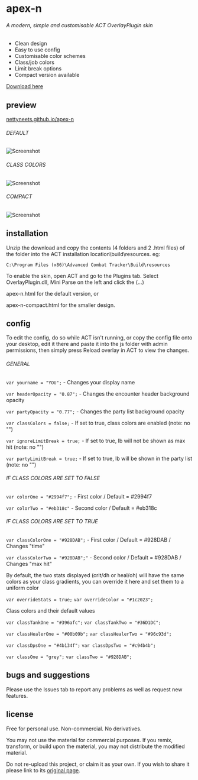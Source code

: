 # apex-n
###### A modern, simple and customisable ACT OverlayPlugin skin
- Clean design
- Easy to use config
- Customisable color schemes
- Class/job colors
- Limit break options
- Compact version available

[Download here](https://github.com/nettyneets/apex-n/releases)

## preview
[nettyneets.github.io/apex-n](https://nettyneets.github.io/apex-n/)

###### DEFAULT
![Screenshot](https://nettyneets.github.io/apex-n/images/preview.png)
###### CLASS COLORS
![Screenshot](https://nettyneets.github.io/apex-n/images/classcolors.png)
###### COMPACT
![Screenshot](https://nettyneets.github.io/apex-n/images/compact.png)

## installation

Unzip the download and copy the contents (4 folders and 2 .html files) of the folder into the ACT installation location\build\resources. eg:
```
C:\Program Files (x86)\Advanced Combat Tracker\Build\resources
```
To enable the skin, open ACT and go to the Plugins tab. Select OverlayPlugin.dll, Mini Parse on the left and click the (...) 

apex-n.html for the default version, or

apex-n-compact.html for the smaller design.

## config 

To edit the config, do so while ACT isn't running, or copy the config file onto your desktop, edit it there and paste it into the js folder with admin permissions, then simply press Reload overlay in ACT to view the changes.

###### GENERAL

`var yourname = "YOU";` - Changes your display name

`var headerOpacity = "0.87";` - Changes the encounter header background opacity

`var partyOpacity = "0.77";` - Changes the party list background opacity

`var classColors = false;` - If set to true, class colors are enabled (note: no "")

`var ignoreLimitBreak = true;` - If set to true, lb will not be shown as max hit (note: no "")

`var partyLimitBreak = true;` - If set to true, lb will be shown in the party list (note: no "")

###### IF CLASS COLORS ARE SET TO FALSE

`var colorOne = "#2994f7";` - First color / Default = #2994f7

`var colorTwo = "#eb318c"` - Second color / Default = #eb318c


###### IF CLASS COLORS ARE SET TO TRUE

`var classColorOne = "#928DAB";` - First color / Default = #928DAB / Changes "time"

`var classColorTwo = "#928DAB";"` - Second color / Default = #928DAB / Changes "max hit"

By default, the two stats displayed (crit/dh or heal/oh) will have the same colors as your class gradients, you can override it here and set them to a uniform color

`var overrideStats = true;`
`var overrideColor = "#1c2023";`

Class colors and their default values

`var classTankOne = "#396afc";`
`var classTankTwo = "#36D1DC";`


`var classHealerOne = "#00b09b";`
`var classHealerTwo = "#96c93d";`


`var classDpsOne = "#4b134f";`
`var classDpsTwo = "#c94b4b";`


`var classOne = "grey";`
`var classTwo = "#928DAB";`


## bugs and suggestions

Please use the Issues tab to report any problems as well as request new features.

## license

Free for personal use. Non-commercial. No derivatives.

You may not use the material for commercial purposes.  If you remix, transform, or build upon the material, you may not distribute the modified material.

Do not re-upload this project, or claim it as your own. If you wish to share it please link to its [original page](https://nettyneets.github.io/apex-n/).
